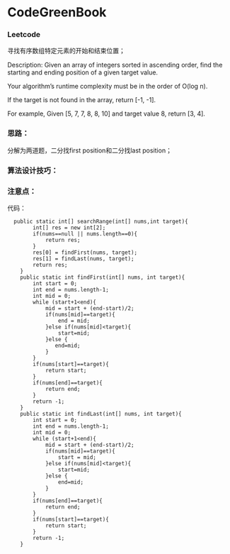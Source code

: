 # CodeGreenBook

### Leetcode

寻找有序数组特定元素的开始和结束位置；

Description: 
Given an array of integers sorted in ascending order, find the starting and ending position of a given target value.

Your algorithm’s runtime complexity must be in the order of O(log n).

If the target is not found in the array, return [-1, -1].

For example, 
Given [5, 7, 7, 8, 8, 10] and target value 8, 
return [3, 4].

### 思路：

分解为两道题，二分找first position和二分找last position；

### 算法设计技巧：



### 注意点：



代码：

```
  public static int[] searchRange(int[] nums,int target){
        int[] res = new int[2];
        if(nums==null || nums.length==0){
            return res;
        }
        res[0] = findFirst(nums, target);
        res[1] = findLast(nums, target);
        return res;
    }
    public static int findFirst(int[] nums, int target){
        int start = 0;
        int end = nums.length-1;
        int mid = 0;
        while (start+1<end){
            mid = start + (end-start)/2;
            if(nums[mid]==target){
                end = mid;
            }else if(nums[mid]<target){
                start=mid;
            }else {
               end=mid;
            }
        }
        if(nums[start]==target){
            return start;
        }
        if(nums[end]==target){
            return end;
        }
        return -1;
    }
    public static int findLast(int[] nums, int target){
        int start = 0;
        int end = nums.length-1;
        int mid = 0;
        while (start+1<end){
            mid = start + (end-start)/2;
            if(nums[mid]==target){
                start = mid;
            }else if(nums[mid]<target){
                start=mid;
            }else {
                end=mid;
            }
        }
        if(nums[end]==target){
            return end;
        }
        if(nums[start]==target){
            return start;
        }
        return -1;
    }
```







